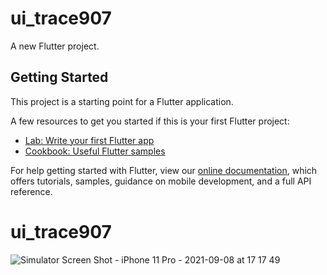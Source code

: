 # ui_trace907

A new Flutter project.

## Getting Started

This project is a starting point for a Flutter application.

A few resources to get you started if this is your first Flutter project:

- [Lab: Write your first Flutter app](https://flutter.dev/docs/get-started/codelab)
- [Cookbook: Useful Flutter samples](https://flutter.dev/docs/cookbook)

For help getting started with Flutter, view our
[online documentation](https://flutter.dev/docs), which offers tutorials,
samples, guidance on mobile development, and a full API reference.
# ui_trace907
![Simulator Screen Shot - iPhone 11 Pro - 2021-09-08 at 17 17 49](https://user-images.githubusercontent.com/82959924/132472959-708b98be-99b8-44af-b449-264f0c0ac61b.png)

